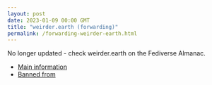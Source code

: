 ```yaml
---
layout: post
date: 2023-01-09 00:00 GMT
title: "weirder.earth (forwarding)"
permalink: /forwarding-weirder-earth.html
---
```


No longer updated - check weirder.earth on the Fediverse Almanac.

* [Main information](https://www.fediversealmanac.com/api/v1/instances/weirder.earth)
* [Banned from](https://www.fediversealmanac.com/api/v1/instances/weirder.earth/banned_from)

